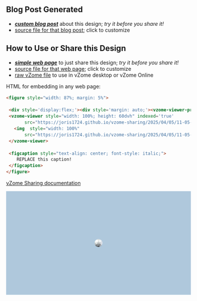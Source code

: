 
## Blog Post Generated

 - [***custom blog post***](<https://joris1724.github.io/vzome-sharing/2025/04/05/Space-Filling-by-Truncated-Rhombicuboctahedra-11-05-56.html>) about this design; *try it before you share it!*
 - [source file for that blog post](<https://github.com/joris1724/vzome-sharing/edit/main/_posts/2025-04-05-Space-Filling-by-Truncated-Rhombicuboctahedra-11-05-56.md>); click to customize
 


## How to Use or Share this Design

 - [***simple web page***](<https://joris1724.github.io/vzome-sharing/2025/04/05/11-05-56-Space-Filling-by-Truncated-Rhombicuboctahedra/>) to just share this design; *try it before you share it!*
 - [source file for that web page](<https://github.com/joris1724/vzome-sharing/edit/main/2025/04/05/11-05-56-Space-Filling-by-Truncated-Rhombicuboctahedra/index.md>); click to customize
 - [raw vZome file](<https://raw.githubusercontent.com/joris1724/vzome-sharing/main/2025/04/05/11-05-56-Space-Filling-by-Truncated-Rhombicuboctahedra/Space-Filling-by-Truncated-Rhombicuboctahedra.vZome>) to use in vZome desktop or vZome Online
 
 HTML for embedding in any web page:
 ```html
<figure style="width: 87%; margin: 5%">
  
  <div style='display:flex;'><div style='margin: auto;'><vzome-viewer-previous label='prev step'></vzome-viewer-previous><vzome-viewer-next label='next step'></vzome-viewer-next></div></div>
  <vzome-viewer style="width: 100%; height: 60dvh" indexed='true'
        src="https://joris1724.github.io/vzome-sharing/2025/04/05/11-05-56-Space-Filling-by-Truncated-Rhombicuboctahedra/Space-Filling-by-Truncated-Rhombicuboctahedra.vZome" >
    <img  style="width: 100%"
        src="https://joris1724.github.io/vzome-sharing/2025/04/05/11-05-56-Space-Filling-by-Truncated-Rhombicuboctahedra/Space-Filling-by-Truncated-Rhombicuboctahedra.png" >
  </vzome-viewer>

  <figcaption style="text-align: center; font-style: italic;">
     REPLACE this caption!
  </figcaption>
</figure>

 ```

[vZome Sharing documentation](https://vzome.github.io/vzome/sharing.html#how-it-works)

![Image](<Space-Filling-by-Truncated-Rhombicuboctahedra.png>)

